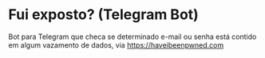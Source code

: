 # Fui exposto? (Telegram Bot)
Bot para Telegram que checa se determinado e-mail ou senha está contido em algum vazamento de dados, via https://haveibeenpwned.com
